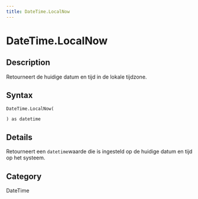 ```yaml
---
title: DateTime.LocalNow
---
```


# DateTime.LocalNow


## Description

Retourneert de huidige datum en tijd in de lokale tijdzone.


## Syntax

```powerquery
DateTime.LocalNow(

) as datetime
```


## Details

Retourneert een <code>datetime</code>waarde die is ingesteld op de huidige datum en tijd op het systeem.



## Category
DateTime
